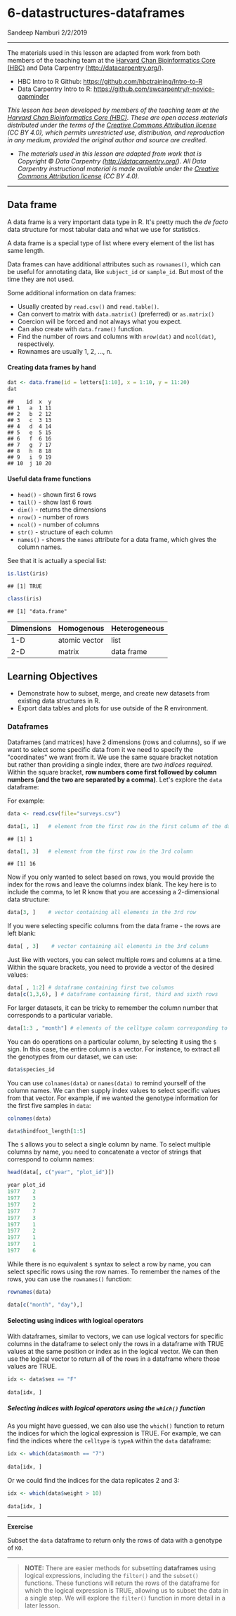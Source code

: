6-datastructures-dataframes
================
Sandeep Namburi
2/2/2019

------------------------------------------------------------------------

The materials used in this lesson are adapted from work from both members of the teaching team at the [Harvard Chan Bioinformatics Core (HBC)](http://bioinformatics.sph.harvard.edu/) and Data Carpentry (<http://datacarpentry.org/>).

-   HBC Intro to R Github: <https://github.com/hbctraining/Intro-to-R>
-   Data Carpentry Intro to R: <https://github.com/swcarpentry/r-novice-gapminder>

*This lesson has been developed by members of the teaching team at the [Harvard Chan Bioinformatics Core (HBC)](http://bioinformatics.sph.harvard.edu/). These are open access materials distributed under the terms of the [Creative Commons Attribution license](https://creativecommons.org/licenses/by/4.0/) (CC BY 4.0), which permits unrestricted use, distribution, and reproduction in any medium, provided the original author and source are credited.*

-   *The materials used in this lesson are adapted from work that is Copyright © Data Carpentry (<http://datacarpentry.org/>). All Data Carpentry instructional material is made available under the [Creative Commons Attribution license](https://creativecommons.org/licenses/by/4.0/) (CC BY 4.0).*

------------------------------------------------------------------------

Data frame
----------

A data frame is a very important data type in R. It's pretty much the *de facto* data structure for most tabular data and what we use for statistics.

A data frame is a special type of list where every element of the list has same length.

Data frames can have additional attributes such as `rownames()`, which can be useful for annotating data, like `subject_id` or `sample_id`. But most of the time they are not used.

Some additional information on data frames:

-   Usually created by `read.csv()` and `read.table()`.
-   Can convert to matrix with `data.matrix()` (preferred) or `as.matrix()`
-   Coercion will be forced and not always what you expect.
-   Can also create with `data.frame()` function.
-   Find the number of rows and columns with `nrow(dat)` and `ncol(dat)`, respectively.
-   Rownames are usually 1, 2, ..., n.

#### Creating data frames by hand

``` r
dat <- data.frame(id = letters[1:10], x = 1:10, y = 11:20)
dat
```

    ##    id  x  y
    ## 1   a  1 11
    ## 2   b  2 12
    ## 3   c  3 13
    ## 4   d  4 14
    ## 5   e  5 15
    ## 6   f  6 16
    ## 7   g  7 17
    ## 8   h  8 18
    ## 9   i  9 19
    ## 10  j 10 20

#### Useful data frame functions

-   `head()` - shown first 6 rows
-   `tail()` - show last 6 rows
-   `dim()` - returns the dimensions
-   `nrow()` - number of rows
-   `ncol()` - number of columns
-   `str()` - structure of each column
-   `names()` - shows the `names` attribute for a data frame, which gives the column names.

See that it is actually a special list:

``` r
is.list(iris)
```

    ## [1] TRUE

``` r
class(iris)
```

    ## [1] "data.frame"

| Dimensions | Homogenous    | Heterogeneous |
|------------|---------------|---------------|
| 1-D        | atomic vector | list          |
| 2-D        | matrix        | data frame    |

Learning Objectives
-------------------

-   Demonstrate how to subset, merge, and create new datasets from existing data structures in R.
-   Export data tables and plots for use outside of the R environment.

### Dataframes

Dataframes (and matrices) have 2 dimensions (rows and columns), so if we want to select some specific data from it we need to specify the "coordinates" we want from it. We use the same square bracket notation but rather than providing a single index, there are *two indices required*. Within the square bracket, **row numbers come first followed by column numbers (and the two are separated by a comma)**. Let's explore the `data` dataframe:

For example:

``` r
data <- read.csv(file="surveys.csv")

data[1, 1]   # element from the first row in the first column of the data frame
```

    ## [1] 1

``` r
data[1, 3]   # element from the first row in the 3rd column
```

    ## [1] 16

Now if you only wanted to select based on rows, you would provide the index for the rows and leave the columns index blank. The key here is to include the comma, to let R know that you are accessing a 2-dimensional data structure:

``` r
data[3, ]    # vector containing all elements in the 3rd row
```

If you were selecting specific columns from the data frame - the rows are left blank:

``` r
data[ , 3]    # vector containing all elements in the 3rd column
```

Just like with vectors, you can select multiple rows and columns at a time. Within the square brackets, you need to provide a vector of the desired values:

``` r
data[ , 1:2] # dataframe containing first two columns
data[c(1,3,6), ] # dataframe containing first, third and sixth rows
```

For larger datasets, it can be tricky to remember the column number that corresponds to a particular variable.

``` r
data[1:3 , "month"] # elements of the celltype column corresponding to the first three samples
```

You can do operations on a particular column, by selecting it using the `$` sign. In this case, the entire column is a vector. For instance, to extract all the genotypes from our dataset, we can use:

``` r
data$species_id 
```

You can use `colnames(data)` or `names(data)` to remind yourself of the column names. We can then supply index values to select specific values from that vector. For example, if we wanted the genotype information for the first five samples in `data`:

``` r
colnames(data)

data$hindfoot_length[1:5]
```

The `$` allows you to select a single column by name. To select multiple columns by name, you need to concatenate a vector of strings that correspond to column names:

``` r
head(data[, c("year", "plot_id")])
```

``` r
year plot_id
1977    2           
1977    3           
1977    2           
1977    7           
1977    3           
1977    1           
1977    2           
1977    1           
1977    1           
1977    6   
```

While there is no equivalent `$` syntax to select a row by name, you can select specific rows using the row names. To remember the names of the rows, you can use the `rownames()` function:

``` r
rownames(data)

data[c("month", "day"),]
```

#### Selecting using indices with logical operators

With dataframes, similar to vectors, we can use logical vectors for specific columns in the dataframe to select only the rows in a dataframe with TRUE values at the same position or index as in the logical vector. We can then use the logical vector to return all of the rows in a dataframe where those values are TRUE.

``` r
idx <- data$sex == "F"
    
data[idx, ]
```

##### Selecting indices with logical operators using the `which()` function

As you might have guessed, we can also use the `which()` function to return the indices for which the logical expression is TRUE. For example, we can find the indices where the `celltype` is `typeA` within the `data` dataframe:

``` r
idx <- which(data$month == "7")
    
data[idx, ]
```

Or we could find the indices for the data replicates 2 and 3:

``` r
idx <- which(data$weight > 10)
    
data[idx, ]
```

------------------------------------------------------------------------

**Exercise**

Subset the `data` dataframe to return only the rows of data with a genotype of `KO`.

------------------------------------------------------------------------

> **NOTE:** There are easier methods for subsetting **dataframes** using logical expressions, including the `filter()` and the `subset()` functions. These functions will return the rows of the dataframe for which the logical expression is TRUE, allowing us to subset the data in a single step. We will explore the `filter()` function in more detail in a later lesson.
